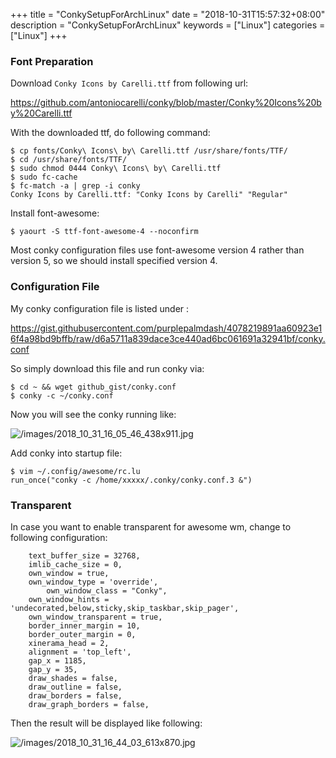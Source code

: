 +++
title = "ConkySetupForArchLinux"
date = "2018-10-31T15:57:32+08:00"
description = "ConkySetupForArchLinux"
keywords = ["Linux"]
categories = ["Linux"]
+++
### Font Preparation
Download `Conky Icons by Carelli.ttf` from following url:    

https://github.com/antoniocarelli/conky/blob/master/Conky%20Icons%20by%20Carelli.ttf

With the downloaded ttf, do following command:    

```
$ cp fonts/Conky\ Icons\ by\ Carelli.ttf /usr/share/fonts/TTF/
$ cd /usr/share/fonts/TTF/
$ sudo chmod 0444 Conky\ Icons\ by\ Carelli.ttf
$ sudo fc-cache
$ fc-match -a | grep -i conky
Conky Icons by Carelli.ttf: "Conky Icons by Carelli" "Regular"
```
Install font-awesome:    

```
$ yaourt -S ttf-font-awesome-4 --noconfirm
```
Most conky configuration files use font-awesome version 4  rather than version
5, so we should install specified version 4.   
### Configuration File
My conky configuration file is listed under :    

https://gist.githubusercontent.com/purplepalmdash/4078219891aa60923e16f4a98bd9bffb/raw/d6a5711a839dace3ce440ad6bc061691a32941bf/conky.conf

So simply download this file and run conky via:    

```
$ cd ~ && wget github_gist/conky.conf
$ conky -c ~/conky.conf
```
Now you will see the conky running like:    

![/images/2018_10_31_16_05_46_438x911.jpg](/images/2018_10_31_16_05_46_438x911.jpg)

Add conky into startup file:    

```
$ vim ~/.config/awesome/rc.lu
run_once("conky -c /home/xxxxx/.conky/conky.conf.3 &")
```

### Transparent
In case you want to enable transparent for awesome wm, change to following
configuration:    

```
	text_buffer_size = 32768,
	imlib_cache_size = 0,
	own_window = true,
	own_window_type = 'override',
        own_window_class = "Conky",
	own_window_hints = 'undecorated,below,sticky,skip_taskbar,skip_pager',
	own_window_transparent = true,
	border_inner_margin = 10,
	border_outer_margin = 0,
	xinerama_head = 2,
	alignment = 'top_left',
	gap_x = 1185,
	gap_y = 35,
	draw_shades = false,
	draw_outline = false,
	draw_borders = false,
	draw_graph_borders = false,
```
Then the result will be displayed like following:    

![/images/2018_10_31_16_44_03_613x870.jpg](/images/2018_10_31_16_44_03_613x870.jpg)

